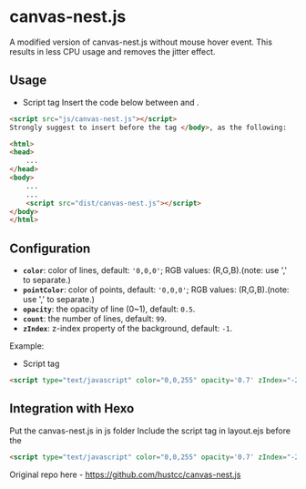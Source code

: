 # canvas-nest.js

A modified version of canvas-nest.js without mouse hover event.
This results in less CPU usage and removes the jitter effect. 

## Usage

+ Script tag
Insert the code below between <body> and </body>.

```html
<script src="js/canvas-nest.js"></script>
Strongly suggest to insert before the tag </body>, as the following:

<html>
<head>
	...
</head>
<body>
	...
	...
	<script src="dist/canvas-nest.js"></script>
</body>
</html>
```

## Configuration

 - **`color`**: color of lines, default: `'0,0,0'`; RGB values: (R,G,B).(note: use ',' to separate.)
 - **`pointColor`**: color of points, default: `'0,0,0'`; RGB values: (R,G,B).(note: use ',' to separate.)
 - **`opacity`**: the opacity of line (0~1), default: `0.5`.
 - **`count`**: the number of lines, default: `99`.
 - **`zIndex`**: z-index property of the background, default: `-1`.

Example:

 - Script tag

```html
<script type="text/javascript" color="0,0,255" opacity='0.7' zIndex="-2" count="99" src="dist/canvas-nest.js"></script>
```

## Integration with Hexo

Put the canvas-nest.js in js folder
Include the script tag in layout.ejs before the </body>

```html
<script type="text/javascript" color="0,0,255" opacity='0.7' zIndex="-2" count="99" src="dist/canvas-nest.js"></script>
```


Original repo here - https://github.com/hustcc/canvas-nest.js



